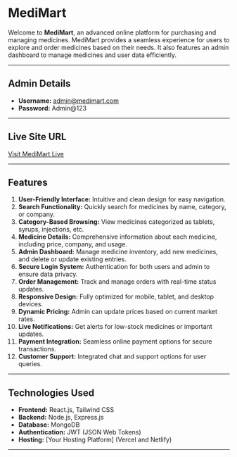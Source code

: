 # MediMart

Welcome to **MediMart**, an advanced online platform for purchasing and managing medicines. MediMart provides a seamless experience for users to explore and order medicines based on their needs. It also features an admin dashboard to manage medicines and user data efficiently.

---

## **Admin Details**

- **Username:** admin@medimart.com  
- **Password:** Admin@123

---

## **Live Site URL**

[Visit MediMart Live](https://medimart-cbe0f.web.app/)

---

## **Features**

1. **User-Friendly Interface:** Intuitive and clean design for easy navigation.
2. **Search Functionality:** Quickly search for medicines by name, category, or company.
3. **Category-Based Browsing:** View medicines categorized as tablets, syrups, injections, etc.
4. **Medicine Details:** Comprehensive information about each medicine, including price, company, and usage.
5. **Admin Dashboard:** Manage medicine inventory, add new medicines, and delete or update existing entries.
6. **Secure Login System:** Authentication for both users and admin to ensure data privacy.
7. **Order Management:** Track and manage orders with real-time status updates.
8. **Responsive Design:** Fully optimized for mobile, tablet, and desktop devices.
9. **Dynamic Pricing:** Admin can update prices based on current market rates.
10. **Live Notifications:** Get alerts for low-stock medicines or important updates.
11. **Payment Integration:** Seamless online payment options for secure transactions.
12. **Customer Support:** Integrated chat and support options for user queries.

---

## **Technologies Used**

- **Frontend:** React.js, Tailwind CSS
- **Backend:** Node.js, Express.js
- **Database:** MongoDB
- **Authentication:** JWT (JSON Web Tokens)
- **Hosting:** [Your Hosting Platform] (Vercel and Netlify)

---

